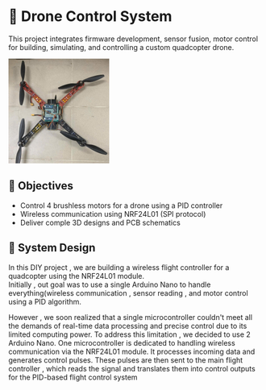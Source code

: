 # 🚁 Drone Control System
This project integrates firmware development, sensor fusion, motor control for building, simulating, and controlling a custom quadcopter drone.

![thumbnail](https://raw.githubusercontent.com/hoanganhdo207/DIY_Drone_Project/main/images/thumbnail.png) 
## 📌 Objectives
  - Control 4 brushless motors for a drone using a PID controller
  - Wireless communication using NRF24L01 (SPI protocol) 
  - Deliver comple 3D designs and PCB schematics

## 🧠 System Design
In this DIY project , we are building a wireless flight controller for a quadcopter using the NRF24L01 module.
![]()  
Initially , out goal was to use a single Arduino Nano to handle everything(wireless communication , sensor reading , and motor control using a PID algorithm.

However , we soon realized that a single microcontroller couldn't meet all the demands of real-time data processing and precise control due to its limited computing power. 
To address this limitation , we decided to use 2 Arduino Nano. One microcontroller is dedicated to handling wireless communication via the NRF24L01 module. It processes incoming data and generates control pulses. These pulses are then sent to the main flight controller , which reads the signal and translates them into control outputs for the PID-based flight control system
